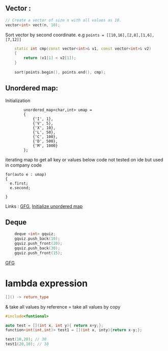 ## Vector : 
 ``` c++
 // Create a vector of size n with all values as 10.
 vector<int> vect(n, 10);
```

Sort vector by second coordinate. e.g ``` points = [[10,16],[2,8],[1,6],[7,12]] ```
``` c++
    static int cmp(const vector<int>& v1, const vector<int>& v2)
    {
        return (v1[1] < v2[1]);
    }
    
    sort(points.begin(), points.end(), cmp);
```


## Unordered map:
Initialization
```
        unordered_map<char,int> umap = 
        {
            {'I', 1},
            {'V', 5},
            {'X', 10},
            {'L', 50},
            {'C', 100},
            {'D', 500},
            {'M', 1000}
        };
```

iterating map to get all key or values
below code not tested on ide but used in company code
```
for(auto e : umap)
{
  e.first;
  e.second;

}
```

Links :
[GFG](https://www.geeksforgeeks.org/unordered_map-in-cpp-stl/),
[Initialize unordered map](https://iq.opengenus.org/different-ways-to-initialize-unordered-map-in-cpp/)

## Deque
``` c++
    deque <int> gquiz;
    gquiz.push_back(10);
    gquiz.push_front(20);
    gquiz.push_back(30);
    gquiz.push_front(15);
 ```
[GFG](https://www.geeksforgeeks.org/deque-cpp-stl/)

# lambda expression
``` c++
[]() -> return_type
```
& take all values by reference
= take all values by copy

``` c++
#include<funtional>

auto test = [](int x, int y){ return x+y;};
function<int(int,int)> test1 = [](int x, inty){return x-y;};

test(10,20); // 30
test1(20,10); // 10


```
